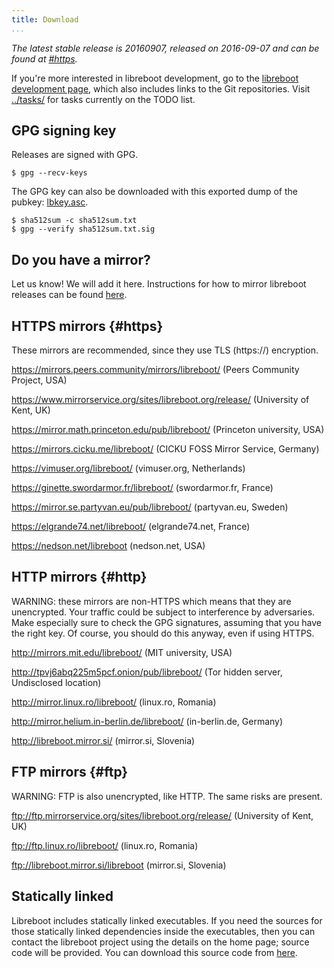 ```yaml
---
title: Download
...
```


*The latest stable release is 20160907, released on 2016-09-07 and can
be found at [\#https](#https).*

If you're more interested in libreboot development, go to the
[libreboot development page](../git/), which also includes links to the
Git repositories. Visit [../tasks/](../tasks/) for tasks currently on
the TODO list.

GPG signing key
---------------

Releases are signed with GPG.

    $ gpg --recv-keys

The GPG key can also be downloaded with this exported dump of the
pubkey: [lbkey.asc](lbkey.asc).

    $ sha512sum -c sha512sum.txt
    $ gpg --verify sha512sum.txt.sig

Do you have a mirror?
---------------------

Let us know! We will add it here. Instructions for how to mirror
libreboot releases can be found [here](rsync.md).

HTTPS mirrors {#https}
-------------

These mirrors are recommended, since they use TLS (https://) encryption.

<https://mirrors.peers.community/mirrors/libreboot/> (Peers Community
Project, USA)

<https://www.mirrorservice.org/sites/libreboot.org/release/> (University
of Kent, UK)

<https://mirror.math.princeton.edu/pub/libreboot/> (Princeton
university, USA)

<https://mirrors.cicku.me/libreboot/> (CICKU FOSS Mirror Service,
Germany)

<https://vimuser.org/libreboot/> (vimuser.org, Netherlands)

<https://ginette.swordarmor.fr/libreboot/> (swordarmor.fr, France)

<https://mirror.se.partyvan.eu/pub/libreboot/> (partyvan.eu, Sweden)

<https://elgrande74.net/libreboot/> (elgrande74.net, France)

<https://nedson.net/libreboot> (nedson.net, USA)

HTTP mirrors {#http}
------------

WARNING: these mirrors are non-HTTPS which means that they are
unencrypted. Your traffic could be subject to interference by
adversaries. Make especially sure to check the GPG signatures, assuming
that you have the right key. Of course, you should do this anyway, even
if using HTTPS.

<http://mirrors.mit.edu/libreboot/> (MIT university, USA)

<http://tpvj6abq225m5pcf.onion/pub/libreboot/> (Tor hidden server,
Undisclosed location)

<http://mirror.linux.ro/libreboot/> (linux.ro, Romania)

<http://mirror.helium.in-berlin.de/libreboot/> (in-berlin.de, Germany)

<http://libreboot.mirror.si/> (mirror.si, Slovenia)

FTP mirrors {#ftp}
-----------

WARNING: FTP is also unencrypted, like HTTP. The same risks are present.

<ftp://ftp.mirrorservice.org/sites/libreboot.org/release/> (University
of Kent, UK)

<ftp://ftp.linux.ro/libreboot/> (linux.ro, Romania)

<ftp://libreboot.mirror.si/libreboot> (mirror.si, Slovenia)

Statically linked
------------------

Libreboot includes statically linked executables. If you need the
sources for those statically linked dependencies inside the executables,
then you can contact the libreboot project using the details on the home
page; source code will be provided. You can download this source code
from [here](ccsource/).
